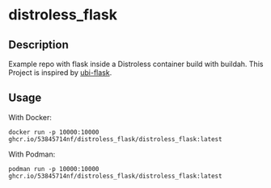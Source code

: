 # distroless_flask

## Description
Example repo with flask inside a Distroless container build with buildah.
This Project is inspired by [ubi-flask](https://github.com/major/ubi-flask).

## Usage

With Docker:
```shell
docker run -p 10000:10000 ghcr.io/53845714nf/distroless_flask/distroless_flask:latest 
```

With Podman:
```shell
podman run -p 10000:10000 ghcr.io/53845714nf/distroless_flask/distroless_flask:latest
```
